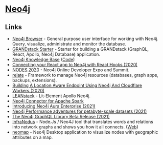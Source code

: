 # [Neo4j](https://neo4j.com/)

## Links

- [Neo4j Browser](https://github.com/neo4j/neo4j-browser) - General purpose user interface for working with Neo4j. Query, visualize, administrate and monitor the database.
- [GRANDstack Starter](https://github.com/grand-stack/grand-stack-starter) - Starter for building a GRANDstack (GraphQL, React, Apollo, Neo4j Database) application.
- [Neo4j Knowledge Base](https://neo4j.com/developer/kb/) ([Code](https://github.com/neo4j-documentation/knowledge-base))
- [Connecting your React app to Neo4j with React Hooks (2020)](https://medium.com/neo4j/connecting-to-react-app-to-neo4j-148881d838b8)
- [NODES 2020](https://neo4j.com/nodes-2020/) - Neo4j Online Developer Expo and Summit.
- [relate](https://github.com/neo4j-devtools/relate) - Framework to manage Neo4j resources (databases, graph apps, backups, extensions).
- [Building A Location Aware Endpoint Using Neo4j And Cloudflare Workers (2020)](https://lyonwj.com/blog/neo4j-http-api-edge-workers)
- [LEANstack](https://github.com/michaeldgraham/lean-stack) - Lit-Element Apollo Neo4j.
- [Neo4j Connector for Apache Spark](https://github.com/neo4j-contrib/neo4j-spark-connector)
- [Introducing Neo4j Aura Enterprise (2021)](https://neo4j.com/blog/neo4j-aura-enterprise-ga-release/)
- [Neo4j Performance adventures for petabyte-scale datasets (2021)](https://unhexium.net/research/neo4j-performance-adventures-for-petabyte-scale-datasets/)
- [The Neo4j GraphQL Library Beta Release (2021)](https://medium.com/neo4j/announcing-the-neo4j-graphql-library-beta-99ae8541bbe7)
- [InfraNodus](https://github.com/noduslabs/infranodus) - Node.Js / Neo4J tool that translates words and relations into network graphs and shows you how it all connects. ([Web](https://infranodus.com/))
- [neomap](https://github.com/stellasia/neomap) - Neo4j Desktop application to visualize nodes with geographic attributes on a map.
